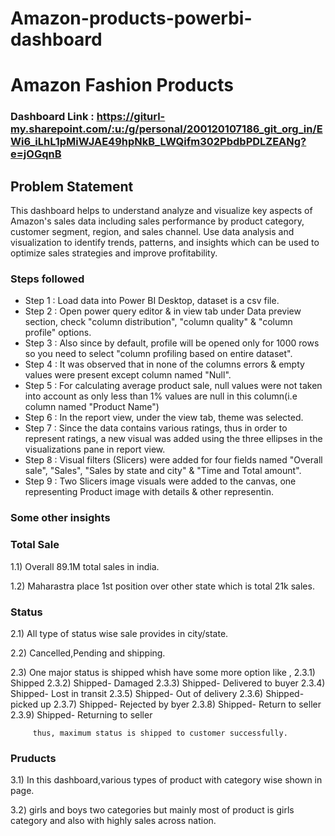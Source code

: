 # Amazon-products-powerbi-dashboard
# Amazon Fashion Products

### Dashboard Link : https://giturl-my.sharepoint.com/:u:/g/personal/200120107186_git_org_in/EWi6_iLhL1pMiWJAE49hpNkB_LWQifm302PbdbPDLZEANg?e=jOGqnB

## Problem Statement

This dashboard helps to understand analyze and visualize key aspects of Amazon's sales data including sales performance by product category, customer segment, region, and sales channel. 
Use data analysis and visualization to identify trends, patterns, and insights which can be used to optimize sales strategies and improve profitability.


### Steps followed 

- Step 1 : Load data into Power BI Desktop, dataset is a csv file.
- Step 2 : Open power query editor & in view tab under Data preview section, check "column distribution", "column quality" & "column profile" options.
- Step 3 : Also since by default, profile will be opened only for 1000 rows so you need to select "column profiling based on entire dataset".
- Step 4 : It was observed that in none of the columns errors & empty values were present except column named "Null".
- Step 5 : For calculating average  product sale, null values were not taken into account as only less than 1% values are null in this column(i.e column named "Product Name") 
- Step 6 : In the report view, under the view tab, theme was selected.
- Step 7 : Since the data contains various ratings, thus in order to represent ratings, a new visual was added using the three ellipses in the visualizations pane in report view. 
- Step 8 : Visual filters (Slicers) were added for four fields named "Overall sale", "Sales", "Sales by state and city" & "Time and Total amount".
- Step 9 : Two Slicers image visuals were added to the canvas, one representing Product image with details & other representin.
          

 ###  Some other insights
 
 ### Total Sale
 
 1.1) Overall 89.1M total sales in india.
 
 1.2) Maharastra place 1st position over other state which is total 21k sales.
 
 
 ### Status
 
 2.1)  All type of status wise sale provides in city/state. 
 
 2.2)  Cancelled,Pending and shipping.
 
 2.3)  One major status is shipped whish have some more option like ,
          2.3.1) Shipped
          2.3.2) Shipped- Damaged
          2.3.3) Shipped- Delivered to buyer
          2.3.4) Shipped- Lost in transit
          2.3.5) Shipped- Out of delivery
          2.3.6) Shipped- picked up
          2.3.7) Shipped- Rejected by byer
          2.3.8) Shipped- Return to seller
          2.3.9) Shipped- Returning to seller
 
         thus, maximum status is shipped to customer successfully.
 ###  Pruducts
 3.1) In this dashboard,various types of product with category wise shown in page.

 3.2) girls and boys two categories but mainly most of product is girls category and also with highly sales across nation.

 




         
